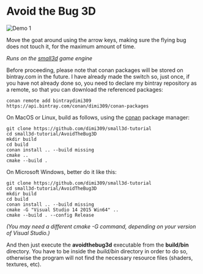 Avoid the Bug 3D
=================

![Demo 1](https://cloud.githubusercontent.com/assets/875167/18656425/4781b3d0-7ef1-11e6-83de-e412d5840fec.gif)

Move the goat around using the arrow keys, making sure the flying bug does not touch it, for the maximum amount of time.

*Runs on the [small3d](https://github.com/dimi309/small3d) game engine*

Before proceeding, please note that conan packages will be stored on bintray.com in the future. I have already made the switch so, just once, if you have not already done so, you need to declare my bintray repository as a remote, so that you can download the referenced packages:

    conan remote add bintraydimi309 https://api.bintray.com/conan/dimi309/conan-packages

On MacOS or Linux, build as follows, using the [conan](https://www.conan.io) package manager:

	git clone https://github.com/dimi309/small3d-tutorial
	cd small3d-tutorial/AvoidTheBug3D
	mkdir build
	cd build
	conan install .. --build missing
	cmake ..
	cmake --build .

On Microsoft Windows, better do it like this:

	git clone https://github.com/dimi309/small3d-tutorial
	cd small3d-tutorial/AvoidTheBug3D
	mkdir build
	cd build
	conan install .. --build missing
	cmake -G "Visual Studio 14 2015 Win64" ..
	cmake --build . --config Release

*(You may need a different cmake -G command, depending on your version of Visual Studio.)*

And then just execute the **avoidthebug3d** executable from the **build/bin** directory. You have to be inside the *build/bin* directory in order to do so, otherwise the program will not find the necessary resource files (shaders, textures, etc).
